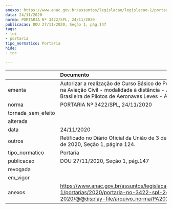 ```yaml
---
anexos: https://www.anac.gov.br/assuntos/legislacao/legislacao-1/portarias/2020/portaria-no-3422-spl-24-11-2020/@@display-file/arquivo_norma/PA2020-3422.pdf
data: 24/11/2020
norma: PORTARIA Nº 3422/SPL, 24/11/2020
publicacao: DOU 27/11/2020, Seção 1, pág.147
tags:
- lei
- portaria
tipo_normatico: Portaria
hide: 
- toc 
 
---
```


|                    | Documento                                                                                                                                                        |
|:-------------------|:-----------------------------------------------------------------------------------------------------------------------------------------------------------------|
| ementa             | Autorizar a realização de Curso Básico de Perícia Médica na Aviação Civil - modalidade à distância - Associação Brasileira de Pilotos de Aeronaves Leves - ABUL. |
| norma              | PORTARIA Nº 3422/SPL, 24/11/2020                                                                                                                                 |
| tornada_sem_efeito |                                                                                                                                                                  |
| alterada           |                                                                                                                                                                  |
| data               | 24/11/2020                                                                                                                                                       |
| outros             | Retificado no Diário Oficial da União de 3 de dezembro de 2020, Seção 1, página 124.                                                                             |
| tipo_normatico     | Portaria                                                                                                                                                         |
| publicacao         | DOU 27/11/2020, Seção 1, pág.147                                                                                                                                 |
| revogada           |                                                                                                                                                                  |
| em_vigor           |                                                                                                                                                                  |
| anexos             | https://www.anac.gov.br/assuntos/legislacao/legislacao-1/portarias/2020/portaria-no-3422-spl-24-11-2020/@@display-file/arquivo_norma/PA2020-3422.pdf             |